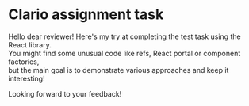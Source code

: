 # Clario assignment task

Hello dear reviewer! Here's my try at completing the test task using the React library.  
You might find some unusual code like refs, React portal or component factories,  
but the main goal is to demonstrate various approaches and keep it interesting!

Looking forward to your feedback!
